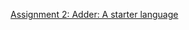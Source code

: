 [Assignment 2: Adder: A starter language](https://course.ccs.neu.edu/cs4410sp22/hw_adder_assignment.html)
